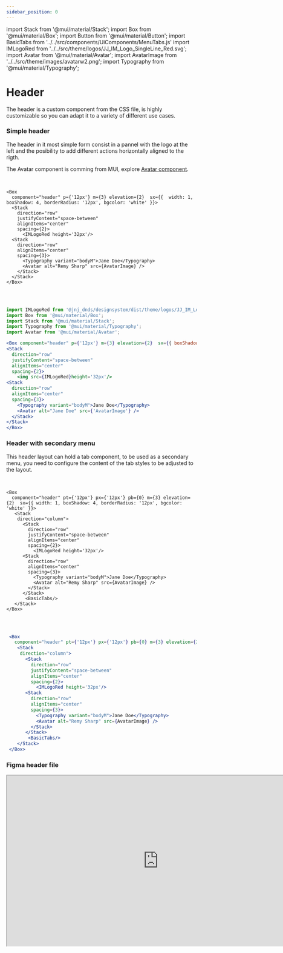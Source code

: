 ```yaml
---
sidebar_position: 0
---
```


import Stack from '@mui/material/Stack';
import Box from '@mui/material/Box';
import Button from '@mui/material/Button';
import BasicTabs from '../../src/components/UiComponents/MenuTabs.js' 
import IMLogoRed from '../../src/theme/logos/JJ_IM_Logo_SingleLine_Red.svg';
import Avatar from '@mui/material/Avatar';
import AvatarImage from '../../src/theme/images/avatarw2.png';
import Typography from '@mui/material/Typography';

# Header

The header is a custom component from the CSS file, is highly customizable so you can adapt it to a variety of different use cases.

### Simple header

  The header in it most simple form consist in a pannel with the logo at the left and the posibility to add different actions horizontally aligned to the rigth.

  The Avatar component is comming from MUI, explore [Avatar component](https://v5-0-6.mui.com/components/avatars/). 
  
  <br/>

    <Box 
      component="header" p={'12px'} m={3} elevation={2}  sx={{  width: 1, boxShadow: 4, borderRadius: '12px', bgcolor: 'white' }}>
      <Stack 
        direction="row"
        justifyContent="space-between"
        alignItems="center"
        spacing={2}>
          <IMLogoRed height='32px'/>
      <Stack 
        direction="row"
        alignItems="center"
        spacing={3}>
          <Typography variant="bodyM">Jane Doe</Typography>
          <Avatar alt="Remy Sharp" src={AvatarImage} />
        </Stack>
      </Stack>
    </Box>

  <br />

   ```jsx

import IMLogoRed from '@jnj_dnds/designsystem/dist/theme/logos/JJ_IM_Logo_SingleLine_Red.svg';
import Box from '@mui/material/Box';
import Stack from '@mui/material/Stack';
import Typography from '@mui/material/Typography';
import Avatar from '@mui/material/Avatar';

<Box component="header" p={'12px'} m={3} elevation={2}  sx={{ boxShadow: 4, borderRadius: '12px', bgcolor: 'white' }}>
   <Stack 
     direction="row"
     justifyContent="space-between"
     alignItems="center"
     spacing={2}>
       <img src={IMLogoRed}height='32px'/>
   <Stack 
     direction="row"
     alignItems="center"
     spacing={3}>
       <Typography variant="bodyM">Jane Doe</Typography>
       <Avatar alt="Jane Doe" src={'AvatarImage'} />
     </Stack>
   </Stack>
 </Box>


   ```  


### Header with secondary menu

  This header layout can hold a tab component, to be used as a secondary menu, you need to configure the content of the tab styles to be adjusted to the layout.
  
  <br/>

    <Box 
      component="header" pt={'12px'} px={'12px'} pb={0} m={3} elevation={2}  sx={{ width: 1, boxShadow: 4, borderRadius: '12px', bgcolor: 'white' }}>
       <Stack 
        direction="column">
          <Stack 
            direction="row"
            justifyContent="space-between"
            alignItems="center"
            spacing={2}>
              <IMLogoRed height='32px'/>
          <Stack
            direction="row"
            alignItems="center"
            spacing={3}>
              <Typography variant="bodyM">Jane Doe</Typography>
              <Avatar alt="Remy Sharp" src={AvatarImage} />
            </Stack>
          </Stack>
           <BasicTabs/> 
       </Stack>
    </Box>
  
  <br />

   ```jsx

    <Box 
      component="header" pt={'12px'} px={'12px'} pb={0} m={3} elevation={2}  sx={{ width: 1, boxShadow: 4, borderRadius: '12px', bgcolor: 'white' }}>
       <Stack 
        direction="column">
          <Stack 
            direction="row"
            justifyContent="space-between"
            alignItems="center"
            spacing={2}>
              <IMLogoRed height='32px'/>
          <Stack
            direction="row"
            alignItems="center"
            spacing={3}>
              <Typography variant="bodyM">Jane Doe</Typography>
              <Avatar alt="Remy Sharp" src={AvatarImage} />
            </Stack>
          </Stack>
           <BasicTabs/> 
       </Stack>
    </Box>

   ```  

### Figma header file

<iframe
  height="450"
  width="800"
  src="https://www.figma.com/embed?embed_host=share&url=https%3A%2F%2Fwww.figma.com%2Fdesign%2FIKgg9mk0liILChULi9LvaM%2FComponents-J%2526J---v1.1.0%3Fnode-id%3D2100-9754%26t%3D3vke5nSb5ljYhs16-1"
  allowfullscreen
/>










